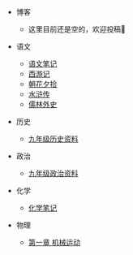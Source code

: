 * 博客
  * 这里目前还是空的，欢迎投稿👏

* 语文
  * [语文笔记](/md/Chinese/语文笔记.md)
  * [西游记](/md/Chinese/西游记.md)
  * [朝花夕拾](/md/Chinese/朝花夕拾.md)
  * [水浒传](/md/Chinese/水浒传.md)
  * [儒林外史](/md/Chinese/儒林外史.md)
  
* 历史
  * [九年级历史资料](/md/history/九年级历史资料.md)

* 政治
  * [九年级政治资料](/md/politics/九年级政治资料.md)

* 化学
  * [化学笔记](/md/chemistry/化学笔记.md)

* 物理
  * [第一章 机械运动](/md/physics/第一章-机械运动.md)